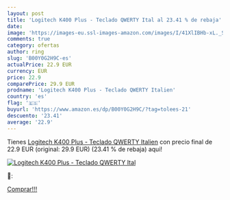 ```yaml
---
layout: post
title: 'Logitech K400 Plus - Teclado QWERTY Ital al 23.41 % de rebaja'
date: 
image: 'https://images-eu.ssl-images-amazon.com/images/I/41XlIBHb-xL._SL200_.jpg'
comments: true
category: ofertas
author: ring
slug: 'B00Y0G2H9C-es'
actualPrice: 22.9 EUR
currency: EUR
price: 22.9
comparePrice: 29.9 EUR
prodname: 'Logitech K400 Plus - Teclado QWERTY Italien'
country: 'es'
flag: '🇪🇸'
buyurl: 'https://www.amazon.es/dp/B00Y0G2H9C/?tag=tolees-21'
descuento: '23.41'
average: '22.9'
---
```


Tienes [Logitech K400 Plus - Teclado QWERTY Italien](https://www.amazon.es/dp/B00Y0G2H9C/?tag=tolees-21) con precio final de  22.9 EUR (original: 29.9 EUR) (23.41 %  de rebaja) aqui!

[![Logitech K400 Plus - Teclado QWERTY Ital](https://images-eu.ssl-images-amazon.com/images/I/41XlIBHb-xL._SL200_.jpg)](https://www.amazon.es/dp/B00Y0G2H9C/?tag=tolees-21)

🔎:


[Comprar!!!](https://www.amazon.es/dp/B00Y0G2H9C/?tag=tolees-21)
